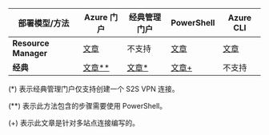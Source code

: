 | **部署模型/方法** | **Azure 门户** | **经典管理门户** | **PowerShell** | **Azure CLI** |
| --- | --- | --- | --- | --- |
| **Resource Manager** |[文章](../articles/vpn-gateway/vpn-gateway-howto-site-to-site-resource-manager-portal.md) |不支持 |[文章](../articles/vpn-gateway/vpn-gateway-create-site-to-site-rm-powershell.md) | [文章](../articles/vpn-gateway/vpn-gateway-howto-site-to-site-resource-manager-cli.md) |
| **经典** |[文章**](../articles/vpn-gateway/vpn-gateway-howto-site-to-site-classic-portal.md) |[文章*](../articles/vpn-gateway/vpn-gateway-site-to-site-create.md) |[文章+](../articles/vpn-gateway/vpn-gateway-multi-site.md) | 不支持 |

(*) 表示经典管理门户仅支持创建一个 S2S VPN 连接。

(**) 表示此方法包含的步骤需要使用 PowerShell。

(+) 表示此文章是针对多站点连接编写的。
